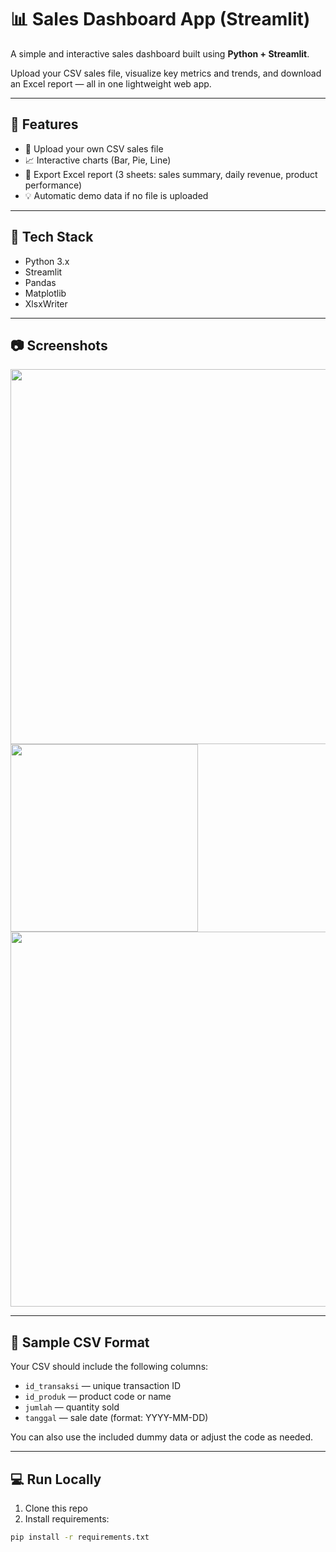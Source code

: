 # 📊 Sales Dashboard App (Streamlit)

A simple and interactive sales dashboard built using **Python + Streamlit**.

Upload your CSV sales file, visualize key metrics and trends, and download an Excel report — all in one lightweight web app.

---

## 🚀 Features

- 📁 Upload your own CSV sales file  
- 📈 Interactive charts (Bar, Pie, Line)  
- 🧾 Export Excel report (3 sheets: sales summary, daily revenue, product performance)  
- 💡 Automatic demo data if no file is uploaded  

---

## 🧰 Tech Stack

- Python 3.x  
- Streamlit  
- Pandas  
- Matplotlib  
- XlsxWriter  

---

## 📷 Screenshots

<img src="screenshots/dashboard_main.png" width="600"/>  
<img src="screenshots/upload_sidebar.png" width="300"/>  
<img src="screenshots/excel_report.png" width="600"/>

---

## 📂 Sample CSV Format

Your CSV should include the following columns:

- `id_transaksi` — unique transaction ID  
- `id_produk` — product code or name  
- `jumlah` — quantity sold  
- `tanggal` — sale date (format: YYYY-MM-DD)  

You can also use the included dummy data or adjust the code as needed.

---

## 💻 Run Locally

1. Clone this repo  
2. Install requirements:

```bash
pip install -r requirements.txt